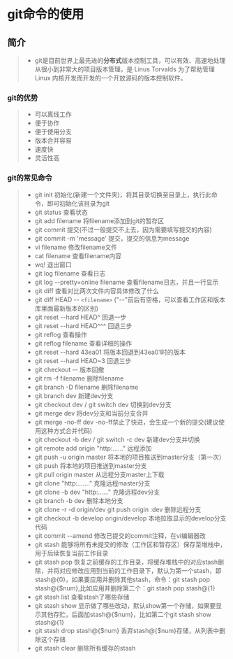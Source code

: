 # git命令的使用


## 简介
>- git是目前世界上最先进的**分布式**版本控制工具，可以有效、高速地处理从很小到非常大的项目版本管理，是 Linus Torvalds 为了帮助管理 Linux 内核开发而开发的一个开放源码的版本控制软件。

### git的优势
>- 可以离线工作
>- 便于协作
>- 便于使用分支
>- 版本合并容易
>- 速度快
>- 灵活性高

### git的常见命令
>- git init 初始化(新建一个文件夹)，将其目录切换至目录上，执行此命令，即可初始化该目录为git
>- git status 查看状态
>- git add filename 将filename添加到git的暂存区
>- git commit 提交(不过一般提交不上去，因为需要填写提交的内容)
>- git commit -m 'message' 提交，提交的信息为message
>- vi filename 修改filename文件
>- cat filename 查看filename内容
>- wq! 退出窗口
>- git log filename 查看日志
>- git log --pretty=online filename 查看filename日志，并且一行显示
>- git diff 查看对比两次文件内容具体修改了什么
>- git diff HEAD -- `<filename>` ("--"前后有空格，可以查看工作区和版本库里面最新版本的区别)
>- git reset --hard HEAD^ 回退一步
>- git reset --hard HEAD^^^ 回退三步
>- git reflog 查看操作
>- git reflog filename 查看详细的操作
>- git reset --hard 43ea01 将版本回退到43ea01时的版本
>- git reset --hard HEAD~3 回退三步
>- git checkout -- 版本回撤
>- git rm -f filename 删除filename
>- git branch -D filename 删除filename
>- git branch dev 新建dev分支
>- git checkout dev / git switch dev 切换到dev分支
>- git merge dev 将dev分支和当前分支合并
>- git merge -no-ff dev -no-ff禁止了快进，会生成一个新的提交(建议使用这种方式合并代码)
>- git checkout -b dev / git switch -c dev 新建dev分支并切换
>- git remote add origin "http:......" 远程添加
>- git push -u origin master 将本地的项目推送到master分支（第一次）
>- git push 将本地的项目推送到master分支
>- git pull origin master 从远程分支master上下载
>- git clone "http:......." 克隆远程master分支
>- git clone -b dev "http:......" 克隆远程dev分支
>- git branch -b dev 删除本地分支
>- git clone -r -d origin/dev
   git push origin :dev    删除远程分支
>- git checkout -b develop origin/develop 本地拉取显示的develop分支代码
>- git commit --amend 修改已提交的commit注释，在vi编辑器改
>- git stash 能够将所有未提交的修改（工作区和暂存区）保存至堆栈中，用于后续恢复当前工作目录
>- git stash pop 恢复之前缓存的工作目录，将缓存堆栈中的对应stash删除，并将对应修改应用到当前的工作目录下，默认为第一个stash，即stash@{0}，如果要应用并删除其他stash，命令：git stash pop stash@{$num},比如应用并删除第二个：git stash pop stash@{1}
>- git stash list 查看stash了哪些存储
>- git stash show 显示做了哪些改动，默认show第一个存储，如果要显示其他存贮，后面加stash@{$num}，比如第二个git stash show stash@{1}
>- git stash drop stash@{$num} 丢弃stash@{$num}存储，从列表中删除这个存储
>- git stash clear 删除所有缓存的stash
